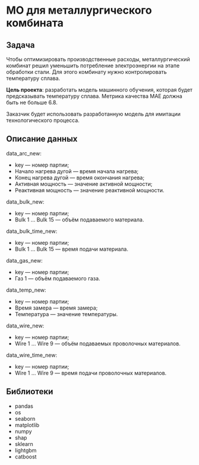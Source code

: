 # МО для металлургического комбината
## Задача
Чтобы оптимизировать производственные расходы, металлургический комбинат решил уменьшить потребление электроэнергии на этапе обработки стали. Для этого комбинату нужно контролировать температуру сплава.

**Цель проекта**: разработать модель машинного обучения, которая будет предсказывать температуру сплава. Метрика качества MAE должна быть не больше 6.8.

Заказчик будет использовать разработанную модель для имитации технологического процесса.

## Описание данных

data_arc_new:
* key — номер партии; 
* Начало нагрева дугой — время начала нагрева; 
* Конец нагрева дугой — время окончания нагрева; 
* Активная мощность — значение активной мощности; 
* Реактивная мощность — значение реактивной мощности.

data_bulk_new:
* key — номер партии; 
* Bulk 1 … Bulk 15 — объём подаваемого материала.

data_bulk_time_new:
* key — номер партии; 
* Bulk 1 … Bulk 15 — время подачи материала.

data_gas_new:
* key — номер партии; 
* Газ 1 — объём подаваемого газа.

data_temp_new:
* key — номер партии; 
* Время замера — время замера; 
* Температура — значение температуры.

data_wire_new:
* key — номер партии; 
* Wire 1 … Wire 9 — объём подаваемых проволочных материалов.

data_wire_time_new:
* key — номер партии; 
* Wire 1 … Wire 9 — время подачи проволочных материалов.

## Библиотеки

* pandas
* os
* seaborn
* matplotlib
* numpy
* shap
* sklearn
* lightgbm
* catboost